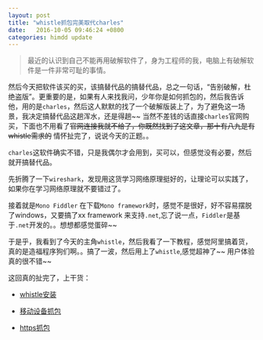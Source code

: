 ```yaml
---
layout: post
title: "whistle抓包完美取代charles"
date:   2016-10-05 09:46:24 +0800
categories: himdd update
---
```


>最近的认识到自己不能再用破解软件了，身为工程师的我，电脑上有破解软件是一件非常可耻的事情。

然后今天把软件该买的买，该搞替代品的搞替代品，总之一句话，“告别破解，杜绝盗版”。更重要的是，如果有人来找我问，少年你是如何抓包的，然后我告诉他，用的是`charles`，然后这人默默的找了一个破解版装上了，为了避免这一场景，我决定搞替代品这趟浑水，还是得趟~~ 当然不差钱的话直接`charles`官网购买，下面也不用看了~~官网连接我就不给了，你既然找到了这文章，那十有八九是有whistle需求的~~ 情怀扯完了，说说今天的正题。。

`charles`这软件确实不错，只是我偶尔才会用到，买可以，但感觉没有必要，然后就开搞替代品。

先折腾了一下`wireshark`，发现用这货学习网络原理挺好的，让理论可以实践了，如果你在学习网络原理就不要错过了。

接着就是`Mono Fiddler` 在下载`Mono framework`时，感觉不是很好，好不容易摆脱了windows，又要搞了xx framework 来支持`.net`,忘了说一点，`Fiddler`是基于`.net`开发的。。想想都感觉蛋碎~~

于是乎，我看到了今天的主角`whistle`，然后我看了一下教程，感觉阿里搞着货，真的是造福程序狗们啊。。搞了一波，然后用上了`whistle`,感觉超神了~~ 用户体验真的很不错~~

这回真的扯完了，上干货：

- [whistle安装](https://whistle.gitbooks.io/help/content/install.html)

- [移动设备抓包](https://whistle.gitbooks.io/help/content/webui/online.html)

- [https抓包](https://whistle.gitbooks.io/help/content/webui/https.html)

